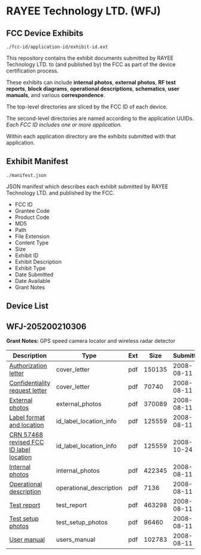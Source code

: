 # RAYEE Technology LTD. (WFJ)
## FCC Device Exhibits

```
./fcc-id/application-id/exhibit-id.ext
```

This repository contains the exhibit documents submitted by RAYEE Technology LTD. to (and published by) the FCC as part of the device certification process.

These exhibits can include **internal photos**, **external photos**, **RF test reports**, **block diagrams**, **operational descriptions**, **schematics**, **user manuals**, and various **correspondence**.

The top-level directories are sliced by the FCC ID of each device.

The second-level directories are named according to the application UUIDs. *Each FCC ID includes one or more application.*

Within each application directory are the exhibits submitted with that application. 

## Exhibit Manifest

```
./manifest.json
```

JSON manifest which describes each exhibit submitted by RAYEE Technology LTD. and published by the FCC.

- FCC ID
- Grantee Code
- Product Code
- MD5
- Path
- File Extension
- Content Type
- Size
- Exhibit ID
- Exhibit Description
- Exhibit Type
- Date Submitted
- Date Available
- Grant Notes

## Device List
## WFJ-205200210306
**Grant Notes:** GPS speed camera locator and wireless radar detector

| Description | Type | Ext | Size | Submitted | Available |
| ----------- | ---- | --- | ---- | --------- | --------- |
| [Authorization letter](WFJ-205200210306/4084f88a148c6a1c7004cbe4865489fe/983548.pdf) | cover_letter | pdf | 150135 | 2008-08-11 | 2008-08-11 |
| [Confidentiality request letter](WFJ-205200210306/4084f88a148c6a1c7004cbe4865489fe/983549.pdf) | cover_letter | pdf | 70740 | 2008-08-11 | 2008-08-11 |
| [External photos](WFJ-205200210306/4084f88a148c6a1c7004cbe4865489fe/983547.pdf) | external_photos | pdf | 370089 | 2008-08-11 | 2008-08-11 |
| [Label format and location](WFJ-205200210306/4084f88a148c6a1c7004cbe4865489fe/983543.pdf) | id_label_location_info | pdf | 125559 | 2008-08-11 | 2008-08-11 |
| [CRN 57468 revised FCC ID label location](WFJ-205200210306/4084f88a148c6a1c7004cbe4865489fe/983543.pdf) | id_label_location_info | pdf | 125559 | 2008-10-24 | 2008-08-11 |
| [Internal photos](WFJ-205200210306/4084f88a148c6a1c7004cbe4865489fe/983541.pdf) | internal_photos | pdf | 422345 | 2008-08-11 | 2008-08-11 |
| [Operational description](WFJ-205200210306/4084f88a148c6a1c7004cbe4865489fe/983550.pdf) | operational_description | pdf | 7136 | 2008-08-11 | 2008-08-11 |
| [Test report](WFJ-205200210306/4084f88a148c6a1c7004cbe4865489fe/983542.pdf) | test_report | pdf | 463298 | 2008-08-11 | 2008-08-11 |
| [Test setup photos](WFJ-205200210306/4084f88a148c6a1c7004cbe4865489fe/983545.pdf) | test_setup_photos | pdf | 96460 | 2008-08-11 | 2008-08-11 |
| [User manual](WFJ-205200210306/4084f88a148c6a1c7004cbe4865489fe/983544.pdf) | users_manual | pdf | 102783 | 2008-08-11 | 2008-08-11 |

